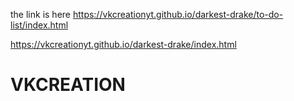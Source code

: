  the link is here 
https://vkcreationyt.github.io/darkest-drake/to-do-list/index.html

https://vkcreationyt.github.io/darkest-drake/index.html

# VKCREATION
# 